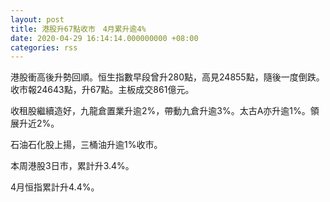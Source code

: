 ```yaml
---
layout: post
title: 港股升67點收市　4月累升逾4%
date: 2020-04-29 16:14:14.000000000 +08:00
categories: rss
---
```


港股衝高後升勢回順。恒生指數早段曾升280點，高見24855點，隨後一度倒跌。收市報24643點，升67點。主板成交861億元。

收租股繼續造好，九龍倉置業升逾2%，帶動九倉升逾3%。太古A亦升逾1%。領展升近2%。

石油石化股上揚，三桶油升逾1%收市。

本周港股3日市，累計升3.4%。

4月恒指累計升4.4%。
